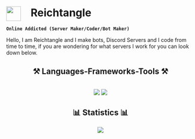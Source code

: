 
#  <img align="left" alt="" width="39px" style="padding-right:10px;" src="https://svgshare.com/i/1Aek.svg"/>&nbsp;  		Reichtangle


**`Online Addicted (Server Maker/Coder/Bot Maker)`**

Hello, I am Reichtangle and I make bots, Discord Servers and I code from time to time, if you are wondering for what servers I work for you can look down below. 

<h2 align="center">⚒️ Languages-Frameworks-Tools ⚒️</h2>
<br/>
<div align="center">
    <img src="https://skillicons.dev/icons?i=f,bots,discord,html,css,js,py,vscode,docker" />
    <img src="https://skillicons.dev/icons?i=github,xd,ps,figma"/><br>
</div>

<h2 align="center">📊 Statistics 📊</h2>
<div align="center">
<img src="https://github-readme-stats.vercel.app/api?username=Reictangle&show_icons=true&theme=gotham" />
</div>

